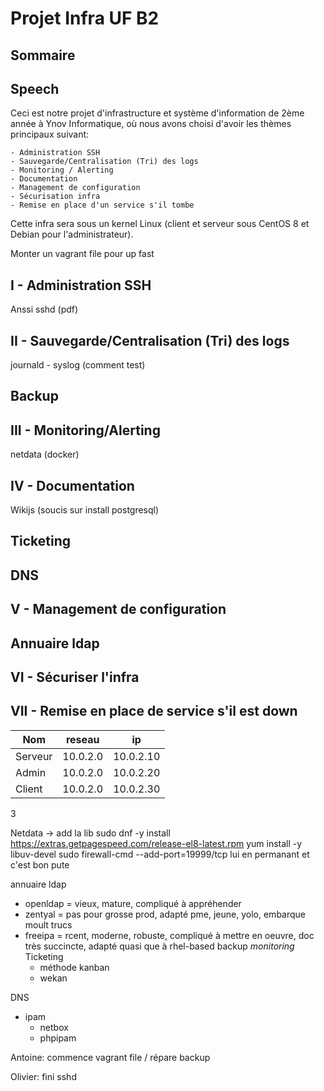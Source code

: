 # Projet Infra UF B2


## Sommaire

## Speech

Ceci est notre projet d'infrastructure et système d'information de 2ème année à Ynov Informatique, où nous avons choisi d'avoir les thèmes principaux suivant:

    - Administration SSH
    - Sauvegarde/Centralisation (Tri) des logs
    - Monitoring / Alerting
    - Documentation
    - Management de configuration
    - Sécurisation infra
    - Remise en place d'un service s'il tombe

Cette infra sera sous un kernel Linux (client et serveur sous CentOS 8 et Debian pour l'administrateur).

Monter un vagrant file pour up fast

## I - Administration SSH

Anssi sshd (pdf)

## II - Sauvegarde/Centralisation (Tri) des logs

journald - syslog (comment test)

## Backup

## III - Monitoring/Alerting 

netdata (docker)

## IV - Documentation

Wikijs (soucis sur install postgresql)

## Ticketing

## DNS

## V - Management de configuration

## Annuaire ldap

## VI - Sécuriser l'infra

## VII - Remise en place de service s'il est down







Nom | reseau | ip
--- | --- | ---
Serveur | 10.0.2.0 | 10.0.2.10
Admin | 10.0.2.0 | 10.0.2.20
Client | 10.0.2.0 | 10.0.2.30
3



Netdata -> add la lib 
sudo dnf -y install https://extras.getpagespeed.com/release-el8-latest.rpm
yum install -y libuv-devel
sudo firewall-cmd --add-port=19999/tcp lui en permanant
et c'est bon pute

annuaire ldap 
  * openldap = vieux, mature, compliqué à appréhender
  * zentyal = pas pour grosse prod, adapté pme, jeune, yolo, embarque moult trucs
  * freeipa = rcent, moderne, robuste, compliqué à mettre en oeuvre, doc très succincte, adapté quasi que à rhel-based
backup
*monitoring*
Ticketing
    * méthode kanban
    * wekan

DNS
  * ipam
    * netbox
    * phpipam


Antoine:
  commence vagrant file / répare backup

Olivier:
  fini sshd